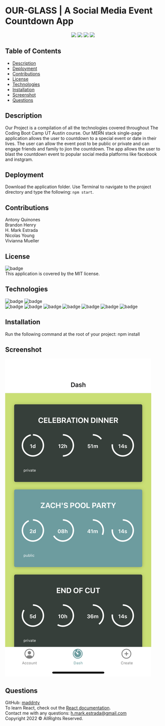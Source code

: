 # OUR-GLASS | A Social Media Event Countdown App

<p align="center">
<img src="https://img.shields.io/github/repo-size/maddnty/our-glass" />
<img src="https://img.shields.io/github/languages/top/maddnty/our-glass"  />
<img src="https://img.shields.io/github/issues/maddnty/our-glass" />
<img src="https://img.shields.io/github/last-commit/maddnty/our-glass" >
</p>
  
## Table of Contents
- [Description](#description)  
- [Deployment](#deployment)  
- [Contributions](#contributions)  
- [License](#license)  
- [Technologies](#technologies)  
- [Installation](#installation) 
- [Screenshot](#screenshot)
- [Questions](#questions)  
  
## Description
Our Project is a compilation of all the technologies covered throughout The Coding Boot Camp UT Austin course. Our MERN stack single-page application allows the user to countdown to a special event or date in their lives. The user can allow the event post to be public or private and can engage friends and family to jion the countdown. The app allows the user to blast the countdown event to popular social media platforms like facebook and instgram.
  
## Deployment  
Download the application folder. Use Terminal to navigate to the project directory and type the following: `npm start`.  
  
## Contributions
Antony Quinones</br>
Brandon Henry</br>
H. Mark Estrada</br>
Nicolas Young</br>
Vivianna Mueller</br>
  
## License
![badge](https://img.shields.io/badge/license-MIT-brightgreen)<br>
This application is covered by the MIT license. 
  
## Technologies  
![badge](https://img.shields.io/badge/=HTML-orange)
![badge](https://img.shields.io/badge/-CSS-orange)<br>
![badge](https://img.shields.io/badge/-Javascript-blue)
![badge](https://img.shields.io/badge/-node.js-blue)
![badge](https://img.shields.io/badge/-json-blue)
![badge](https://img.shields.io/badge/-npm-blue)
![badge](https://img.shields.io/badge/-Expo-blue)
![badge](https://img.shields.io/badge/-MongDB-blue)
![badge](https://img.shields.io/badge/-GraphQL-blue)
  
## Installation  
Run the following command at the root of your project: npm install<br>
  
## Screenshot
![ourglass screenshot](ourglassDash.PNG)
  
## Questions  
GitHub: [maddnty](https://github.com/maddnty/our-glass)<br>
To learn React, check out the [React documentation](https://reactjs.org/).<br>
Contact me with any questions: h.mark.estrada@gmail.com<br>
Copyright 2022 © AllRights Reserved.<br>
